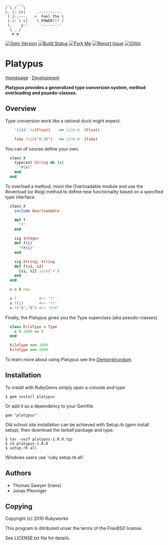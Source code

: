 
     _   ___
    / \ /   \
    \. |: cc|     .---------.
     (.|:,---,   <  Feel the \
     (.|: \ c|    \ POWER!!! /
     (.    y-'     '--------'
      \ _ /
       m m

[![Gem Version](http://img.shields.io/gem/v/platypus.svg?style=flat)](http://rubygems.org/gem/platypus)
[![Build Status](http://img.shields.io/travis/rubyworks/platypus.svg?style=flat)](http://travis-ci.org/rubyworks/platypus)
[![Fork Me](http://img.shields.io/badge/scm-github-blue.svg?style=flat)](http://github.com/rubyworks/platypus)
[![Report Issue](http://img.shields.io/github/issues/rubyworks/platypus.svg?style=flat)](http://github.com/rubyworks/platypus/issues)
[![Gittip](http://img.shields.io/badge/gittip-$1-green.svg?style=flat)](https://www.gittip.com/on/github/rubyworks/)


# Platypus

[Homepage](http://rubyworks.github.com/platypus) &middot;
[Development](http://github.com/rubyworks/platypus)

<b>Platypus provides a generalized type conversion system,
method overloading and psuedo-classes.</b>


## Overview

Type conversion work like a rational duck might expect.

```ruby
    "1234".to(Float)    => 1234.0  (Float)

    Time.from("6:30")   => 1234.0  (Time)
```

You can of course define your own.

```ruby
  class X
    typecast String do |x|
      "#{x}"
    end
  end
```

To overload a method, mixin the Overloadable module and use the #overload (or #sig)
method to define new functionality based on a specified type interface.

```ruby
  class X
    include Overloadable

    def f
      "f"
    end

    sig Integer
    def f(i)
      "f#{i}"
    end

    sig String, String
    def f(s1, s2)
      [s1, s2].join('+')
    end
  end

  x = X.new

  x.f          #=> "f"
  x.f(1)       #=> "f1"
  x.f("A","B") #=> "A+B"
```

Finally, the Platypus gives you the Type superclass (aka pseudo-classes).

```ruby
  class KiloType < Type
    x % 1000 == 0
  end

  KiloType === 1000
  KiloType === 2000
```

To learn more about using Platypus see the [Demonstrundum](http://rubyworks.github.com/platypus/docs/demo).


## Installation

To install with RubyGems simply open a console and type:

    $ gem install platypus

Or add it as a dependency to your Gemfile.

    gem "platypus"

Old school site installation can be achieved with Setup.rb (gem install setup),
then download the tarball package and type:

    $ tar -xvzf platypus-1.0.0.tgz
    $ cd platypus-1.0.0
    $ setup.rb all

Windows users use 'ruby setup.rb all'.


## Authors

* Thomas Sawyer (trans)
* Jonas Pfenniger


## Copying

Copyright (c) 2010 Rubyworks

This program is ditributed unser the terms of the *FreeBSD* license.

See LICENSE.txt file for details.

